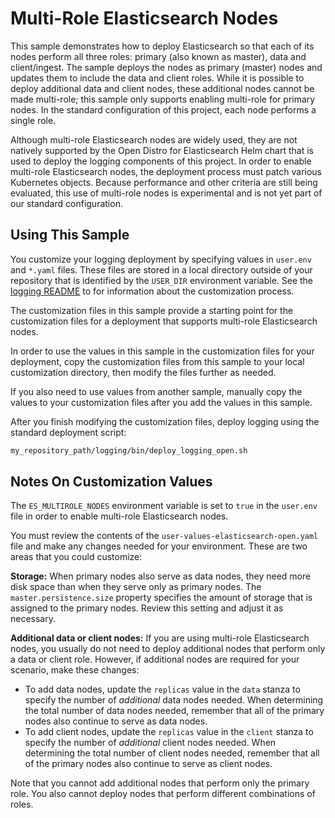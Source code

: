 # Multi-Role Elasticsearch Nodes

This sample demonstrates how to deploy Elasticsearch so that each of its nodes
perform all three roles: primary (also known as master), data and
client/ingest. The sample deploys the nodes as primary (master) nodes and
updates them to include the data and client roles. While it is possible to
deploy additional data and client nodes, these additional nodes cannot be made
multi-role; this sample only supports enabling multi-role for primary nodes.
In the standard configuration of this project, each node performs a single role.

Although multi-role Elasticsearch nodes are widely used, they are not natively
supported by the Open Distro for Elasticsearch Helm chart that is used to
deploy the logging components of this project. In order to enable multi-role
Elasticsearch nodes, the deployment process must patch various Kubernetes
objects. Because performance and other criteria are still being evaluated,
this use of multi-role nodes is experimental and is not yet part of our
standard configuration.

## Using This Sample

You customize your logging deployment by specifying values in `user.env` and
`*.yaml` files. These files are stored in a local directory outside of your
repository that is identified by the `USER_DIR` environment variable. See the
[logging README](../../logging/README.md#log_custom) to for information about
the customization process.

The customization files in this sample provide a starting point for the
customization files for a deployment that supports multi-role Elasticsearch nodes.

In order to use the values in this sample in the customization files for your
deployment, copy the customization files from this sample to your local
customization directory, then modify the files further as needed.

If you also need to use values from another sample, manually copy the values to
your customization files after you add the values in this sample.

After you finish modifying the customization files, deploy logging using the
standard deployment script:

```bash
my_repository_path/logging/bin/deploy_logging_open.sh
```

## Notes On Customization Values

The `ES_MULTIROLE_NODES` environment variable is set to `true` in the
`user.env` file in order to enable multi-role Elasticsearch nodes.

You must review the contents of the `user-values-elasticsearch-open.yaml` file
and make any changes needed for your environment. These are two areas that you
could customize:

 **Storage:** When primary nodes also serve as data nodes, they need more disk
 space than when they serve only as primary nodes.  The
 `master.persistence.size` property specifies the amount of storage that is
 assigned to the primary nodes. Review this setting and adjust it as necessary.

 **Additional data or client nodes:** If you are using multi-role Elasticsearch
 nodes, you usually do not need to deploy additional nodes that perform only a
 data or client role. However, if additional nodes are required for your
 scenario, make these changes:

- To add data nodes, update the `replicas` value in the `data` stanza to
  specify the number of _additional_ data nodes needed. When determining the
  total number of data nodes needed, remember that all of the primary nodes
  also continue to serve as data nodes.
- To add client nodes, update the `replicas` value in the `client` stanza to
specify the number of _additional_ client nodes needed. When determining the
total number of client nodes needed, remember that all of the primary nodes
also continue to serve as client nodes.

Note that you cannot add additional nodes that perform only the primary role.
You also cannot deploy nodes that perform different combinations of roles.
